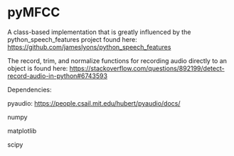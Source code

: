 # pyMFCC
A class-based implementation that is greatly influenced by the python_speech_features project found here: https://github.com/jameslyons/python_speech_features 

The record, trim, and normalize functions for recording audio directly to an object is found here: https://stackoverflow.com/questions/892199/detect-record-audio-in-python#6743593

Dependencies:

pyaudio: https://people.csail.mit.edu/hubert/pyaudio/docs/

numpy

matplotlib

scipy
